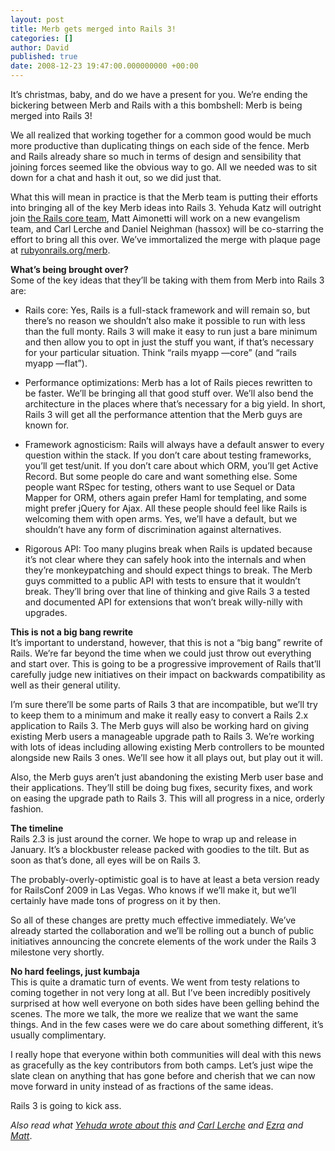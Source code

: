```yaml
---
layout: post
title: Merb gets merged into Rails 3!
categories: []
author: David
published: true
date: 2008-12-23 19:47:00.000000000 +00:00
---
```

<p>It&#8217;s christmas, baby, and do we have a present for you. We&#8217;re ending the bickering between Merb and Rails with a this bombshell: Merb is being merged into Rails 3!</p>
<p>We all realized that working together for a common good would be much more productive than duplicating things on each side of the fence. Merb and Rails already share so much in terms of design and sensibility that joining forces seemed like the obvious way to go. All we needed was to sit down for a chat and hash it out, so we did just that.</p>
<p>What this will mean in practice is that the Merb team is putting their efforts into bringing all of the key Merb ideas into Rails 3. Yehuda Katz will outright join <a href="https://rubyonrails.org/core">the Rails core team</a>, Matt Aimonetti will work on a new evangelism team, and Carl Lerche and Daniel Neighman (hassox) will be co-starring the effort to bring all this over. We&#8217;ve immortalized the merge with plaque page at <a href="https://rubyonrails.org/merb">rubyonrails.org/merb</a>.</p>
<p><b>What&#8217;s being brought over?</b><br/>
Some of the key ideas that they&#8217;ll be taking with them from Merb into Rails 3 are:</p>
<ul>
	<li>Rails core: Yes, Rails is a full-stack framework and will remain so, but there&#8217;s no reason we shouldn&#8217;t also make it possible to run with less than the full monty. Rails 3 will make it easy to run just a bare minimum and then allow you to opt in just the stuff you want, if that&#8217;s necessary for your particular situation. Think &#8220;rails myapp &#8212;core&#8221; (and &#8220;rails myapp &#8212;flat&#8221;).</li>
</ul>
<ul>
	<li>Performance optimizations: Merb has a lot of Rails pieces rewritten to be faster. We&#8217;ll be bringing all that good stuff over. We&#8217;ll also bend the architecture in the places where that&#8217;s necessary for a big yield. In short, Rails 3 will get all the performance attention that the Merb guys are known for.</li>
</ul>
<ul>
	<li>Framework agnosticism: Rails will always have a default answer to every question within the stack. If you don&#8217;t care about testing frameworks, you&#8217;ll get test/unit. If you don&#8217;t care about which <span class="caps">ORM</span>, you&#8217;ll get Active Record. But some people do care and want something else. Some people want RSpec for testing, others want to use Sequel or Data Mapper for <span class="caps">ORM</span>, others again prefer Haml for templating, and some might prefer jQuery for Ajax. All these people should feel like Rails is welcoming them with open arms. Yes, we&#8217;ll have a default, but we shouldn&#8217;t have any form of discrimination against alternatives.</li>
</ul>
<ul>
	<li>Rigorous <span class="caps">API</span>: Too many plugins break when Rails is updated because it&#8217;s not clear where they can safely hook into the internals and when they&#8217;re monkeypatching and should expect things to break. The Merb guys committed to a public <span class="caps">API</span> with tests to ensure that it wouldn&#8217;t break. They&#8217;ll bring over that line of thinking and give Rails 3 a tested and documented <span class="caps">API</span> for extensions that won&#8217;t break willy-nilly with upgrades.</li>
</ul>
<p><b>This is not a big bang rewrite</b><br/>
It&#8217;s important to understand, however, that this is not a &#8220;big bang&#8221; rewrite of Rails. We&#8217;re far beyond the time when we could just throw out everything and start over. This is going to be a progressive improvement of Rails that&#8217;ll carefully judge new initiatives on their impact on backwards compatibility as well as their general utility.</p>
<p>I&#8217;m sure there&#8217;ll be some parts of Rails 3 that are incompatible, but we&#8217;ll try to keep them to a minimum and make it really easy to convert a Rails 2.x application to Rails 3. The Merb guys will also be working hard on giving existing Merb users a manageable upgrade path to Rails 3. We&#8217;re working with lots of ideas including allowing existing Merb controllers to be mounted alongside new Rails 3 ones. We&#8217;ll see how it all plays out, but play out it will.</p>
<p>Also, the Merb guys aren&#8217;t just abandoning the existing Merb user base and their applications. They&#8217;ll still be doing bug fixes, security fixes, and work on easing the upgrade path to Rails 3. This will all progress in a nice, orderly fashion.</p>
<p><b>The timeline</b><br/>
Rails 2.3 is just around the corner. We hope to wrap up and release in January. It&#8217;s a blockbuster release packed with goodies to the tilt. But as soon as that&#8217;s done, all eyes will be on Rails 3.</p>
<p>The probably-overly-optimistic goal is to have at least a beta version ready for RailsConf 2009 in Las Vegas. Who knows if we&#8217;ll make it, but we&#8217;ll certainly have made tons of progress on it by then.</p>
<p>So all of these changes are pretty much effective immediately. We&#8217;ve already started the collaboration and we&#8217;ll be rolling out a bunch of public initiatives announcing the concrete elements of the work under the Rails 3 milestone very shortly.</p>
<p><b>No hard feelings, just kumbaja</b><br/>
This is quite a dramatic turn of events. We went from testy relations to coming together in not very long at all. But I&#8217;ve been incredibly positively surprised at how well everyone on both sides have been gelling behind the scenes. The more we talk, the more we realize that we want the same things. And in the few cases were we do care about something different, it&#8217;s usually complimentary.</p>
<p>I really hope that everyone within both communities will deal with this news as gracefully as the key contributors from both camps. Let&#8217;s just wipe the slate clean on anything that has gone before and cherish that we can now move forward in unity instead of as fractions of the same ideas.</p>
<p>Rails 3 is going to kick ass.</p>
<p><i>Also read what <a href="http://yehudakatz.com/2008/12/23/rails-and-merb-merge">Yehuda wrote about this</a> and <a href="http://splendificent.com/2008/12/the-merb-rails-merger-announcement-an-inside-opinion/">Carl Lerche</a> and <a href="http://brainspl.at/articles/2008/12/23/merb-is-rails">Ezra</a> and <a href="http://merbist.com/2008/12/23/rails-and-merb-merge/">Matt</a></i>.</p>